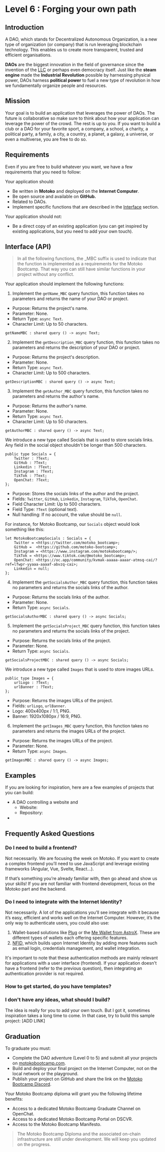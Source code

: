 # Level 6 : Forging your own path

## Introduction

A DAO, which stands for Decentralized Autonomous Organization, is a new type of organization (or company) that is run leveraging blockchain technology. This enables us to create more transparent, trusted and efficient organisations.

**DAOs** are the biggest innovation in the field of governance since the invention of the [LLC](https://www.investopedia.com/terms/l/llc.asp) or perhaps even democracy itself. Just like the **steam engine** made the **Industrial Revolution** possible by harnessing physical power, DAOs harness **political power** to fuel a new type of revolution in how we fundamentally organize people and resources.

## Mission

Your goal is to build an application that leverages the power of DAOs. The future is collaborative so make sure to think about how your application can leverage the power of the crowd. The rest is up to you. If you want to build a club or a DAO for your favorite sport, a company, a school, a charity, a political party, a family, a city, a country, a planet, a galaxy, a universe, or even a multiverse, you are free to do so.

## Requirements

Even if you are free to build whatever you want, we have a few requirements that you need to follow:

Your application should:

- Be written in **Motoko** and deployed on the **Internet Computer**.
- Be open source and available on **GitHub.**
- Related to DAOs.
- Implement specific functions that are described in the [Interface]() section.

Your application should not:

- Be a direct copy of an existing application (you can get inspired by existing applications, but you need to add your own touch).

## Interface (API)

> In all the following functions, the \_MBC suffix is used to indicate that the function is implemented as a requirements for the Motoko Bootcamp. That way you can still have similar functions in your project without any conflict.

Your application should implement the following functions:

1. Implement the `getName_MBC` query function, this function takes no parameters and returns the name of your DAO or project.

- Purpose: Returns the project's name.
- Parameter: None.
- Return Type: `async Text`.
- Character Limit: Up to 50 characters.

```motoko
getNameMBC : shared query () -> async Text;
```

2. Implement the `getDescription_MBC` query function, this function takes no parameters and returns the description of your DAO or project.

- Purpose: Returns the project's description.
- Parameter: None.
- Return Type: `async Text`.
- Character Limit: Up to 500 characters.

```motoko
getDescriptionMBC : shared query () -> async Text;
```

3. Implement the `getAuthor_MBC` query function, this function takes no parameters and returns the author's name.

- Purpose: Returns the author's name.
- Parameter: None.
- Return Type: `async Text`.
- Character Limit: Up to 50 characters.

```motoko
getAuthorMBC : shared query () -> async Text;
```

We introduce a new type called Socials that is used to store socials links. Any field in the social object shouldn't be longer than 500 characters.

```motoko
public type Socials = {
    Twitter : ?Text;
    GitHub : ?Text;
    Linkedin : ?Text;
    Instagram : ?Text;
    TikTok : ?Text;
    OpenChat: ?Text;
};
```

- Purpose: Stores the socials links of the author and the project.
- Fields: `Twitter`, `GitHub`, `Linkedin`, `Instagram`, `TikTok`, `OpenChat`.
- Field Character Limit: Up to 500 characters.
- Field Type: `?Text` (optional text).
- Null handling: If no account, the value should be `null`.

For instance, for Motoko Bootcamp, our `Socials` object would look something like this:

```motoko
let MotokoBootcampSocials : Socials = {
    Twitter = <https://twitter.com/motoko_bootcamp>;
    GitHub =  <https://github.com/motoko-bootcamp>;
    Instagram = <https://www.instagram.com/motokobootcamp/>;
    TikTok = <https://www.tiktok.com/@motoko_bootcamp>;
    OpenChat: <https://oc.app/community/kvmak-aaaaa-aaaar-atmsq-cai/?ref=lfwpr-yyaaa-aaaaf-abvzq-cai>;
    Linkedin = null;
};
```

4. Implement the `getSocialsAuthor_MBC` query function, this function takes no parameters and returns the socials links of the author.

- Purpose: Returns the socials links of the author.
- Parameter: None.
- Return Type: `async Socials`.

```motoko
getSocialsAuthorMBC : shared query () -> async Socials;
```

5. Implement the `getSocialsProject_MBC` query function, this function takes no parameters and returns the socials links of the project.

- Purpose: Returns the socials links of the project.
- Parameter: None.
- Return Type: `async Socials`.

```motoko
getSocialsProjectMBC : shared query () -> async Socials;
```

We introduce a new type called `Images` that is used to store images URLs.

```motoko
public type Images = {
    urlLogo : ?Text;
    urlBanner : ?Text;
};
```

- Purpose: Returns the images URLs of the project.
- Fields: `urlLogo`, `urlBanner`.
- Logo: 400x400px / 1:1, PNG.
- Banner: 1920x1080px / 16:9, PNG.

6. Implement the `getImages_MBC` query function, this function takes no parameters and returns the images URLs of the project.

- Purpose: Returns the images URLs of the project.
- Parameter: None.
- Return Type: `async Images`.

```motoko
getImagesMBC : shared query () -> async Images;
```

## Examples

If you are looking for inspiration, here are a few examples of projects that you can build:

- A DAO controlling a website and
  - Website:
  - Repository:
-

## Frequently Asked Questions

### Do I need to build a frontend?

Not necessarily. We are focusing the week on Motoko. If you want to create a complex frontend you’ll need to use JavaScript and leverage existing frameworks (Angular, Vue, Svelte, React…).

If that’s something you’re already familiar with, then go ahead and show us your skills! If you are not familiar with frontend development, focus on the Motoko part and the backend.

### Do I need to integrate with the Internet Identity?

Not necessarily. A lot of the applications you’ll see integrate with it because it’s easy, efficient and works well on the Internet Computer. However, it’s the only way to authenticate users, you could also use:

1. Wallet-based solutions like [Plug](https://plugwallet.ooo/) or the [Me Wallet from AstroX](https://play.google.com/store/apps/details?id=com.astrox.me&hl=en_US&pli=1). These are different types of wallets each offering specific features.
2. [NFID,](https://nfid.one/) which builds upon Internet Identity by adding more features such as email login, credentials management, and wallet integration.

It's important to note that these authentication methods are mainly relevant for applications with a user interface (frontend). If your application doesn't have a frontend (refer to the previous question), then integrating an authentication provider is not required.

### How to get started, do you have templates?

### I don't have any ideas, what should I build?

The idea is really for you to add your own touch. But I got it, sometimes inspiration takes a long time to come. In that case, try to build this sample project: [ADD LINK]

## Graduation

To graduate you must:

- Complete the DAO adventure (Level 0 to 5) and submit all your projects on [motokobootcamp.com](https://motokobootcamp.com/).
- Build and deploy your final project on the Internet Computer, not on the local network or the playground.
- Publish your project on GitHub and share the link on the [Motoko Bootcamp Discord](https://discord.gg/2vq8T5k9).

Your Motoko Bootcamp diploma will grant you the following lifetime benefits:

- Access to a dedicated Motoko Bootcamp Graduate Channel on OpenChat.
- Access to a dedicated Motoko Bootcamp Portal on DSCVR.
- Access to the Motoko Bootcamp Manifesto.

> The Motoko Bootcamp Diploma and the associated on-chain infrastructure are still under development. We will keep you updated on the progress.
